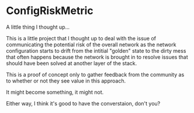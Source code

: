 # ConfigRiskMetric
A little thing I thought up...


This is a little project that I thought up to deal with the issue of communicating the potential risk of the overall network as the network configuration starts to drift from the intitial "golden" state to the dirty mess that often happens because the network is brought in to resolve issues that should have been solved at another layer of the stack. 

This is a proof of concept only to gather feedback from the community as to whether or not they see value in this approach. 

It might become something, it might not. 

Either way, I think it's good to have the converstaion, don't you?
